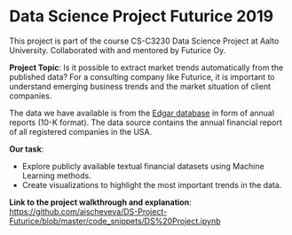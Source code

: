 # Data Science Project Futurice 2019
This project is part of the course CS-C3230 Data Science Project at Aalto University. Collaborated with and mentored by Futurice Oy. 

**Project Topic**: Is it possible to extract market trends automatically from the published data?
For a consulting company like Futurice, it is important to understand emerging business trends and the market situation of client companies. 

The data we have available is from the [Edgar database](https://www.sec.gov/edgar/searchedgar/companysearch.html) in form of annual reports (10-K format). The data source contains the annual financial report of all registered companies in the USA. 

**Our task**: 
- Explore publicly available textual financial datasets using Machine Learning methods. 
- Create visualizations to highlight the most important trends in the data.

**Link to the project walkthrough and explanation**: https://github.com/aischeveva/DS-Project-Futurice/blob/master/code_snippets/DS%20Project.ipynb
